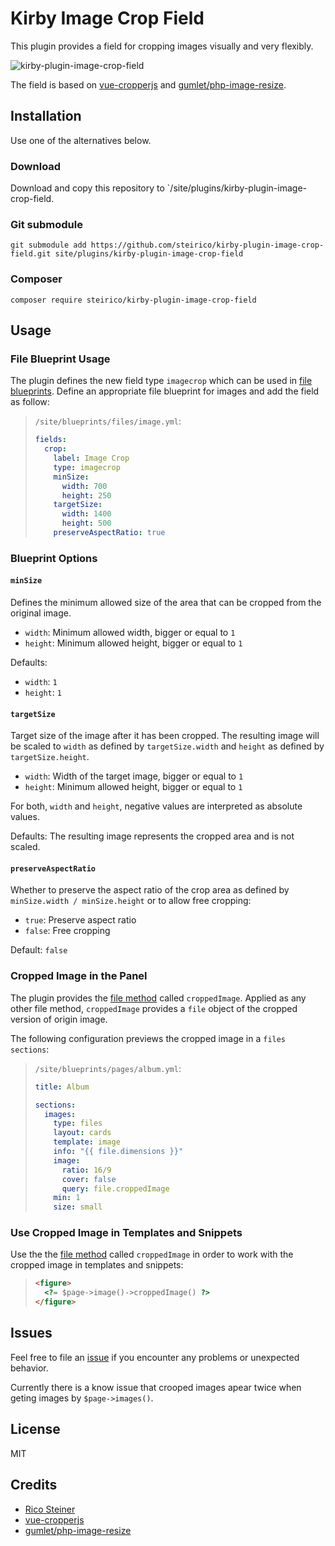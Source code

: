 # Kirby Image Crop Field

This plugin provides a field for cropping images visually and very flexibly.

![kirby-plugin-image-crop-field](https://user-images.githubusercontent.com/10421363/59161680-0b683280-8ae6-11e9-8bc4-5b9145f34387.gif)

The field is based on [vue-cropperjs](https://github.com/Agontuk/vue-cropperjs
) and [gumlet/php-image-resize](https://github.com/gumlet/php-image-resize).

## Installation

Use one of the alternatives below.

### Download

Download and copy this repository to `/site/plugins/kirby-plugin-image-crop-field.

### Git submodule

```
git submodule add https://github.com/steirico/kirby-plugin-image-crop-field.git site/plugins/kirby-plugin-image-crop-field
```

### Composer

```
composer require steirico/kirby-plugin-image-crop-field
```

## Usage

### File Blueprint Usage

The plugin defines the new field type `imagecrop` which can be used in [file blueprints](https://getkirby.com/docs/reference/panel/blueprints/file).
Define an appropriate file blueprint for images and add the field as follow:

>   `/site/blueprints/files/image.yml`:
>   ```yaml
>   fields:
>     crop:
>       label: Image Crop
>       type: imagecrop
>       minSize:
>         width: 700
>         height: 250
>       targetSize:
>         width: 1400
>         height: 500
>       preserveAspectRatio: true
>   ```

### Blueprint Options

#### `minSize`

Defines the minimum allowed size of the area that can be cropped from the original image.

* `width`: Minimum allowed width, bigger or equal to `1`
* `height`: Minimum allowed height, bigger or equal to `1`

Defaults:

* `width`: `1`
* `height`: `1`


#### `targetSize`

Target size of the image after it has been cropped. The resulting image will be scaled to `width` as defined by `targetSize.width` and `height` as defined by `targetSize.height`.

* `width`: Width of the target image, bigger or equal to `1`
* `height`: Minimum allowed height, bigger or equal to `1`

For both, `width` and `height`, negative values are interpreted as absolute values. 

Defaults: The resulting image represents the cropped area and is not scaled.

#### `preserveAspectRatio`

Whether to preserve the aspect ratio of the crop area as defined by `minSize.width / minSize.height` or to allow free cropping:

* `true`: Preserve aspect ratio
* `false`: Free cropping

Default: `false`

### Cropped Image in the Panel

The plugin provides the [file method](https://getkirby.com/docs/reference/plugins/extensions/file-methods) called `croppedImage`. Applied as any other file method, `croppedImage` provides a `file` object of the cropped version of origin image.

The following configuration previews the cropped image in a `files sections`:

>   `/site/blueprints/pages/album.yml`:
>   ```yaml
>   title: Album
> 
>   sections:
>     images:
>       type: files
>       layout: cards
>       template: image
>       info: "{{ file.dimensions }}"
>       image:
>         ratio: 16/9
>         cover: false
>         query: file.croppedImage
>       min: 1
>       size: small
>```

### Use Cropped Image in Templates and Snippets

Use the the [file method](https://getkirby.com/docs/reference/plugins/extensions/file-methods) called `croppedImage` in order to work with the cropped image in templates and snippets:

>   ```html
>   <figure>
>     <?= $page->image()->croppedImage() ?>
>   </figure>


## Issues

Feel free to file an [issue](https://github.com/steirico/kirby-plugin-image-crop-field/issues) if you encounter any problems or unexpected behavior.
  
Currently there is a know issue that crooped images apear twice when geting images by `$page->images()`. 

## License

MIT

## Credits

* [Rico Steiner](https://github.com/steirico)
* [vue-cropperjs](https://github.com/Agontuk/vue-cropperjs)
* [gumlet/php-image-resize](https://github.com/gumlet/php-image-resize)
